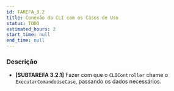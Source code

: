 ```yaml
---
id: TAREFA_3.2
title: Conexão da CLI com os Casos de Uso
status: TODO
estimated_hours: 2
start_time: null
end_time: null
---
```


### Descrição

- **[SUBTAREFA 3.2.1]** Fazer com que o `CLIController` chame o `ExecutarComandoUseCase`, passando os dados necessários.
